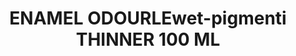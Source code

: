 ---
title: "ENAMEL ODOURLEwet-pigmenti THINNER 100 ML"
price: "850" 
desc: "Emajl razređivač"
img_path: "/assets/img/A.MIG-2019.jpg"
brand: AMMO
available: true
special_offer: false
new: false
soon: false
cat: "Weathering"
subcat: "wet-dodaci"
subsubcat: "wet-pigmenti"
sifra: "A.MIG-2019"
---